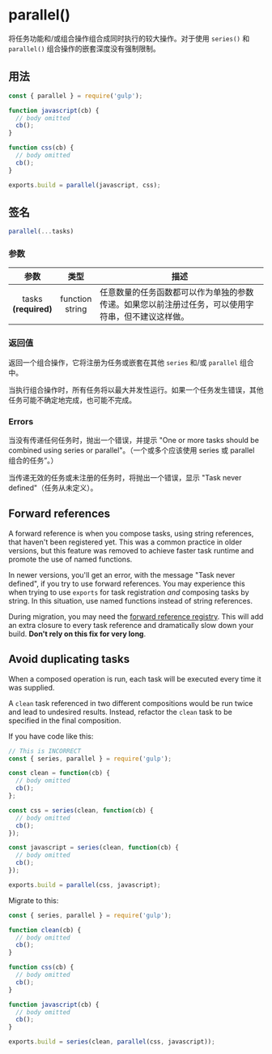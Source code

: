 <!-- front-matter
id: parallel
title: parallel()
hide_title: true
sidebar_label: parallel()
-->

# parallel()

将任务功能和/或组合操作组合成同时执行的较大操作。对于使用 `series()` 和 `parallel()` 组合操作的嵌套深度没有强制限制。

## 用法

```js
const { parallel } = require('gulp');

function javascript(cb) {
  // body omitted
  cb();
}

function css(cb) {
  // body omitted
  cb();
}

exports.build = parallel(javascript, css);
```

## 签名

```js
parallel(...tasks)
```

### 参数

| 参数 | 类型 | 描述 |
|:--------------:|:------:|-------|
| tasks<br>**(required)** | function<br>string | 任意数量的任务函数都可以作为单独的参数传递。如果您以前注册过任务，可以使用字符串，但不建议这样做。 |

### 返回值

返回一个组合操作，它将注册为任务或嵌套在其他 `series` 和/或 `parallel` 组合中。


当执行组合操作时，所有任务将以最大并发性运行。如果一个任务发生错误，其他任务可能不确定地完成，也可能不完成。

### Errors

当没有传递任何任务时，抛出一个错误，并提示 "One or more tasks should be combined using series or parallel"。（一个或多个应该使用 series 或 parallel 组合的任务”。）

当传递无效的任务或未注册的任务时，将抛出一个错误，显示 "Task never defined"（任务从未定义）。


## Forward references

A forward reference is when you compose tasks, using string references, that haven't been registered yet. This was a common practice in older versions, but this feature was removed to achieve faster task runtime and promote the use of named functions.

In newer versions, you'll get an error, with the message "Task never defined", if you try to use forward references. You may experience this when trying to use `exports` for task registration _and_ composing tasks by string. In this situation, use named functions instead of string references.

During migration, you may need the [forward reference registry][undertaker-forward-reference-external]. This will add an extra closure to every task reference and dramatically slow down your build. **Don't rely on this fix for very long**.

## Avoid duplicating tasks

When a composed operation is run, each task will be executed every time it was supplied.

A `clean` task referenced in two different compositions would be run twice and lead to undesired results. Instead, refactor the `clean` task to be specified in the final composition.

If you have code like this:
```js
// This is INCORRECT
const { series, parallel } = require('gulp');

const clean = function(cb) {
  // body omitted
  cb();
};

const css = series(clean, function(cb) {
  // body omitted
  cb();
});

const javascript = series(clean, function(cb) {
  // body omitted
  cb();
});

exports.build = parallel(css, javascript);
```

Migrate to this:
```js
const { series, parallel } = require('gulp');

function clean(cb) {
  // body omitted
  cb();
}

function css(cb) {
  // body omitted
  cb();
}

function javascript(cb) {
  // body omitted
  cb();
}

exports.build = series(clean, parallel(css, javascript));
```

[undertaker-forward-reference-external]: https://github.com/gulpjs/undertaker-forward-reference
